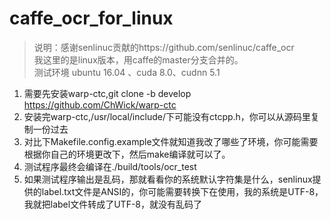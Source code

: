# caffe_ocr_for_linux

> 说明：感谢senlinuc贡献的https://github.com/senlinuc/caffe_ocr  
> 我这里的是linux版本，用caffe的master分支合并的。  
> 测试环境 ubuntu 16.04 、cuda 8.0、cudnn 5.1  
1. 需要先安装warp-ctc,git clone -b develop https://github.com/ChWick/warp-ctc
2. 安装完warp-ctc,/usr/local/include/下可能没有ctcpp.h，你可以从源码里复制一份过去
3. 对比下Makefile.config.example文件就知道我改了哪些了环境，你可能需要根据你自己的环境更改下，然后make编译就可以了。
4. 测试程序最终会编译在./build/tools/ocr_test 
5. 如果测试程序输出是乱码，那就看看你的系统默认字符集是什么，senlinux提供的label.txt文件是ANSI的，你可能需要转换下在使用，我的系统是UTF-8，我就把label文件转成了UTF-8，就没有乱码了
